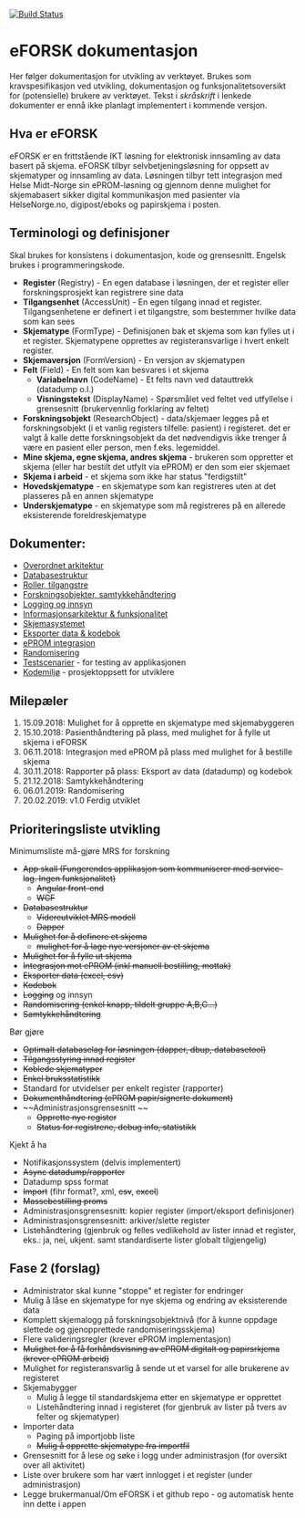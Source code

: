[![Build Status](https://hemit.visualstudio.com/eFORSK/_apis/build/status/eFORSK-CI%20Pack%20Publish?branchName=master)](https://hemit.visualstudio.com/eFORSK/_build/latest?definitionId=28?branchName=master)

# eFORSK dokumentasjon

Her følger dokumentasjon for utvikling av verktøyet. Brukes som kravspesifikasjon ved utvikling, dokumentasjon og funksjonalitetsoversikt for (potensielle) brukere av verktøyet. Tekst i *skråskrift* i lenkede dokumenter er ennå ikke planlagt implementert i kommende versjon.

## Hva er eFORSK
eFORSK er en frittstående IKT løsning for elektronisk innsamling av data basert på skjema. eFORSK tilbyr selvbetjeningsløsning for oppsett av skjematyper og innsamling av data. Løsningen tilbyr tett integrasjon med Helse Midt-Norge sin ePROM-løsning og gjennom denne mulighet for skjemabasert sikker digital kommunikasjon med pasienter via HelseNorge.no, digipost/eboks og papirskjema i posten. 

## Terminologi og definisjoner

Skal brukes for konsistens i dokumentasjon, kode og grensesnitt. Engelsk brukes i programmeringskode.

* **Register** (Registry) - En egen database i løsningen, der et register eller forskningsprosjekt kan registrere sine data
* **Tilgangsenhet** (AccessUnit) - En egen tilgang innad et register. Tilgangsenhetene er definert i et tilgangstre, som bestemmer hvilke data som kan sees
* **Skjematype** (FormType) - Definisjonen bak et skjema som kan fylles ut i et register. Skjematypene opprettes av registeransvarlige i hvert enkelt register.
* **Skjemaversjon** (FormVersion) - En versjon av skjematypen
* **Felt** (Field) - En felt som kan besvares i et skjema
	* **Variabelnavn** (CodeName) - Et felts navn ved datauttrekk (datadump o.l.)
	* **Visningstekst** (DisplayName) - Spørsmålet ved feltet ved utfyllelse i grensesnitt (brukervennlig forklaring av feltet)
* **Forskningsobjekt** (ResearchObject) - data/skjemaer legges på et forskningsobjekt (i et vanlig registers tilfelle: pasient) i registeret. det er valgt å kalle dette forskningsobjekt da det nødvendigvis ikke trenger å være en pasient eller person, men f.eks. legemiddel.
* **Mine skjema, egne skjema, andres skjema** - brukeren som oppretter et skjema (eller har bestilt det utfylt via ePROM) er den som eier skjemaet
* **Skjema i arbeid** - et skjema som ikke har status "ferdigstilt"
* **Hovedskjematype** - en skjematype som kan registreres uten at det plasseres på en annen skjematype
* **Underskjematype** - en skjematype som må registreres på en allerede eksisterende foreldreskjematype

## Dokumenter:
* [Overordnet arkitektur](Overordnet%20arkitektur)
* [Databasestruktur](Databasestruktur)
* [Roller, tilgangstre](Roller%20og%20tilgangstre)
* [Forskningsobjekter, samtykkehåndtering](Forskningsobjekter)
* [Logging og innsyn](Logging%20og%20innsyn)
* [Informasjonsarkitektur & funksjonalitet](Informasjonsarkitektur)
* [Skjemasystemet](Skjemasystemet)
* [Eksporter data & kodebok](Datadump%20og%20kodebok)
* [ePROM integrasjon](PROMS%20integrasjon)
* [Randomisering](Randomisering)
* [Testscenarier](Testscenarier) - for testing av applikasjonen
* [Kodemiljø](Kodemiljø) - prosjektoppsett for utviklere 

## Milepæler

1. 15.09.2018: Mulighet for å opprette en skjematype med skjemabyggeren
2. 15.10.2018: Pasienthåndtering på plass, med mulighet for å fylle ut skjema i eFORSK
3. 06.11.2018: Integrasjon med ePROM på plass med mulighet for å bestille skjema
4. 30.11.2018: Rapporter på plass: Eksport av data (datadump) og kodebok
5. 21.12.2018: Samtykkehåndtering
6. 06.01.2019: Randomisering
7. 20.02.2019: v1.0 Ferdig utviklet

## Prioriteringsliste utvikling

Minimumsliste må-gjøre MRS for forskning
- ~~App skall (Fungerendes applikasjon som kommuniserer med service-lag. Ingen funksjonalitet)~~
	- ~~Angular front-end~~
	- ~~WCF~~
- ~~Databasestruktur~~
	- ~~Videreutviklet MRS modell~~
	- ~~Dapper~~
- ~~Mulighet for å definere et skjema~~
	- ~~mulighet for å lage nye versjoner av et skjema~~
- ~~Mulighet for å fylle ut skjema~~
- ~~Integrasjon mot ePROM (inkl manuell bestilling,  mottak)~~
- ~~Eksporter data (excel, csv)~~
- ~~Kodebok~~
- ~~Logging~~ og innsyn
- ~~Randomisering (enkel knapp, tildelt gruppe  A,B,C...)~~
- ~~Samtykkehåndtering~~

Bør gjøre
- ~~Optimalt databaselag for løsningen (dapper, dbup, databasetool)~~
- ~~Tilgangsstyring innad register~~
- ~~Koblede skjematyper~~
- ~~Enkel bruksstatistikk~~
- Standard for utvidelser per enkelt register (rapporter)
- ~~Dokumenthåndtering (ePROM papir/signerte dokument)~~
- ~~Administrasjonsgrensesnitt ~~
	- ~~Opprette nye register~~
	- ~~Status for registrene, debug info, statistikk~~

Kjekt å ha
- Notifikasjonssystem (delvis implementert)
- ~~Async datadump/rapporter~~
- Datadump spss format
- ~~Import~~ (fihr format?, xml, ~~csv~~, ~~excel~~)
- ~~Massebestilling proms~~
- Administrasjonsgrensesnitt: kopier register (import/eksport definisjoner)
- Administrasjonsgrensesnitt: arkiver/slette register
- Listehåndtering (gjenbruk og felles vedlikehold av lister innad et register, eks.: ja, nei, ukjent. samt standardiserte lister globalt tilgjengelig)

## Fase 2 (forslag)

- Administrator skal kunne "stoppe" et register for endringer
- Mulig å låse en skjematype for nye skjema og endring av eksisterende data
- Komplett skjemalogg på forskningsobjektnivå (for å kunne oppdage slettede og gjenopprettede randomiseringsskjema)
- Flere valideringsregler (krever ePROM implementasjon)
- ~~Mulighet for å få forhåndsvisning av ePROM digitalt og papirsrkjema (krever ePROM arbeid)~~
- Mulighet for registeransvarlig å sende ut et varsel for alle brukerene av registeret
- Skjemabygger
	- Mulig å legge til standardskjema etter en skjematype er opprettet
	- Listehåndtering innad i registeret (for gjenbruk av lister på tvers av felter og skjematyper)
- Importer data
	- Paging på importjobb liste
	- ~~Mulig å opprette skjematype fra importfil~~
- Grensesnitt for å lese og søke i logg under administrasjon (for oversikt over all aktivitet)
- Liste over brukere som har vært innlogget i et register (under administrasjon)
- Legge brukermanual/Om eFORSK i et github repo - og automatisk hente inn dette i appen
